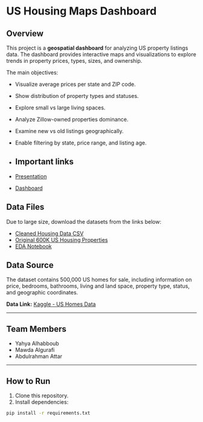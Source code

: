 # US Housing Maps Dashboard

## Overview
This project is a **geospatial dashboard** for analyzing US property listings data. The dashboard provides interactive maps and visualizations to explore trends in property prices, types, sizes, and ownership.

The main objectives:
- Visualize average prices per state and ZIP code.
- Show distribution of property types and statuses.
- Explore small vs large living spaces.
- Analyze Zillow-owned properties dominance.
- Examine new vs old listings geographically.
- Enable filtering by state, price range, and listing age.

- ## Important links
- [Presentation](https://www.canva.com/design/DAG0KuxVZCM/C2CX0wW0IxTrJ8LVhpXXjg/edit?utm_content=DAG0KuxVZCM&utm_campaign=designshare&utm_medium=link2&utm_source=sharebutton )
- [Dashboard](https://apographical-kera-silken.ngrok-free.dev)


## Data Files
Due to large size, download the datasets from the links below:

- [Cleaned Housing Data CSV](https://drive.google.com/file/d/1uqbolYGFffYAdKU9J8d5ZRBh8Pmk8aSl/view?usp=sharing)
- [Original 600K US Housing Properties](https://drive.google.com/file/d/1FwxwX4Ifs2ciXN2F6qbAOHPIJip8xLgF/view?usp=sharing)
- [EDA Notebook](https://drive.google.com/file/d/1XtcLvh5LD_tBywxANjbl9RJ8hnC21DX6/view?usp=sharing)

## Data Source
The dataset contains 500,000 US homes for sale, including information on price, bedrooms, bathrooms, living and land space, property type, status, and geographic coordinates.

**Data Link:** [Kaggle - US Homes Data](https://www.kaggle.com/datasets/polartech/500000-us-homes-data-for-sale-properties)

---

## Team Members
- Yahya Alhabboub
- Mawda Algurafi
- Abdulrahman Attar

---

## How to Run
1. Clone this repository.  
2. Install dependencies:

```bash
pip install -r requirements.txt
